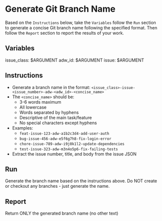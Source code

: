 # Generate Git Branch Name

Based on the `Instructions` below, take the `Variables` follow the `Run` section to generate a concise Git branch name following the specified format. Then follow the `Report` section to report the results of your work.

## Variables

issue_class: $ARGUMENT
adw_id: $ARGUMENT
issue: $ARGUMENT

## Instructions

- Generate a branch name in the format: `<issue_class>-issue-<issue_number>-adw-<adw_id>-<concise_name>`
- The `<concise_name>` should be:
  - 3-6 words maximum
  - All lowercase
  - Words separated by hyphens
  - Descriptive of the main task/feature
  - No special characters except hyphens
- Examples:
  - `feat-issue-123-adw-a1b2c3d4-add-user-auth`
  - `bug-issue-456-adw-e5f6g7h8-fix-login-error`
  - `chore-issue-789-adw-i9j0k1l2-update-dependencies`
  - `test-issue-323-adw-m3n4o5p6-fix-failing-tests`
- Extract the issue number, title, and body from the issue JSON

## Run

Generate the branch name based on the instructions above.
Do NOT create or checkout any branches - just generate the name.

## Report

Return ONLY the generated branch name (no other text)